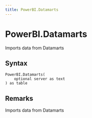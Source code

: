 ```yaml
---
title: PowerBI.Datamarts
---
```


# PowerBI.Datamarts


Imports data from Datamarts


## Syntax

```powerquery
PowerBI.Datamarts(
    optional server as text
) as table
```


## Remarks

Imports data from Datamarts


